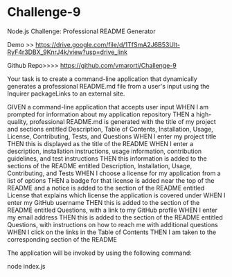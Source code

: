 # Challenge-9
Node.js Challenge: Professional README Generator

Demo >> https://drive.google.com/file/d/1TfSmA2J6B53Ult-RyF4r3DBX_9KnrJ4k/view?usp=drive_link

Github Repo>>>> https://github.com/vmarorti/Challenge-9

Your task is to create a command-line application that dynamically generates a professional README.md file from a user's input using the Inquirer packageLinks to an external site.

GIVEN a command-line application that accepts user input
WHEN I am prompted for information about my application repository
THEN a high-quality, professional README.md is generated with the title of my project and sections entitled Description, Table of Contents, Installation, Usage, License, Contributing, Tests, and Questions
WHEN I enter my project title
THEN this is displayed as the title of the README
WHEN I enter a description, installation instructions, usage information, contribution guidelines, and test instructions
THEN this information is added to the sections of the README entitled Description, Installation, Usage, Contributing, and Tests
WHEN I choose a license for my application from a list of options
THEN a badge for that license is added near the top of the README and a notice is added to the section of the README entitled License that explains which license the application is covered under
WHEN I enter my GitHub username
THEN this is added to the section of the README entitled Questions, with a link to my GitHub profile
WHEN I enter my email address
THEN this is added to the section of the README entitled Questions, with instructions on how to reach me with additional questions
WHEN I click on the links in the Table of Contents
THEN I am taken to the corresponding section of the README

The application will be invoked by using the following command:

node index.js